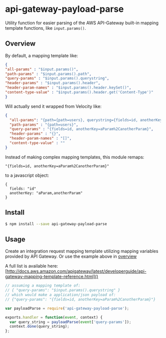 # api-gateway-payload-parse
Utility function for easier parsing of the AWS API-Gateway built-in mapping template functions, like `input.params()`.

## Overview

By default, a mapping template like:

```json
{
"all-params" : "$input.params()",
"path-params" : "$input.params().path",
"query-params" : "$input.params().querystring",
"header-params" : "$input.params().header",
"header-param-names" : "$input.params().header.keySet()",
"content-type-value" : "$input.params().header.get('Content-Type')"
}
```

Will actually send it wrapped from Velocity like:

```json
{
  "all-params": "{path={path=users}, querystring={fields=id, anotherKey=aParam%2CanotherParam}, header={}}",
  "path-params" : "{path=users}",
  "query-params" : "{fields=id, anotherKey=aParam%2CanotherParam}",
  "header-params" : "{}",
  "header-param-names" : "[]",
  "content-type-value" : ""
}
```

Instead of making complex mapping templates, this module remaps:

    "{fields=id, anotherKey=aParam%2CanotherParam}"

to a javascript object:

    {
      fields: "id"
      anotherKey: "aParam,anotherParam"
    }


## Install
```sh
$ npm install --save api-gateway-payload-parse
```

## Usage
Create an integration request mapping template utilizing mapping variables provided by API Gateway. Or use the example above in [overview](#overview)

A full list is available here: [http://docs.aws.amazon.com/apigateway/latest/developerguide/api-gateway-mapping-template-reference.html]()

```js
// assuming a mapping template of:
// { "query-params": "$input.params().querystring" }
// which would make a application/json payload of:
// {"query-params": "{fields=id, anotherKey=aParam%2CanotherParam}"}

var payloadParse = require('api-gateway-payload-parse');

exports.handler = function(event, context) {
  var query_string = payloadParse(event['query-params']);
  context.done(query_string);
};
```
